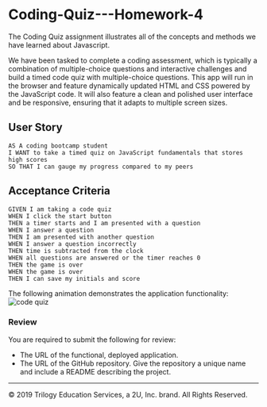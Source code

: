 # Coding-Quiz---Homework-4
The Coding Quiz assignment illustrates all of the concepts and methods we have learned about Javascript.

We have been tasked to complete a coding assessment, which is typically a combination of multiple-choice questions and interactive challenges and build a timed code quiz with multiple-choice questions. This app will run in the browser and feature dynamically updated HTML and CSS powered by the JavaScript code. It will also feature a clean and polished user interface and be responsive, ensuring that it adapts to multiple screen sizes.

## User Story
```
AS A coding bootcamp student
I WANT to take a timed quiz on JavaScript fundamentals that stores high scores
SO THAT I can gauge my progress compared to my peers
```
## Acceptance Criteria
```
GIVEN I am taking a code quiz
WHEN I click the start button
THEN a timer starts and I am presented with a question
WHEN I answer a question
THEN I am presented with another question
WHEN I answer a question incorrectly
THEN time is subtracted from the clock
WHEN all questions are answered or the timer reaches 0
THEN the game is over
WHEN the game is over
THEN I can save my initials and score
```
The following animation demonstrates the application functionality:
![code quiz](./Assets/04-web-apis-homework-demo.gif)
### Review
You are required to submit the following for review:
* The URL of the functional, deployed application.
* The URL of the GitHub repository. Give the repository a unique name and include a README describing the project.
- - -
© 2019 Trilogy Education Services, a 2U, Inc. brand. All Rights Reserved.